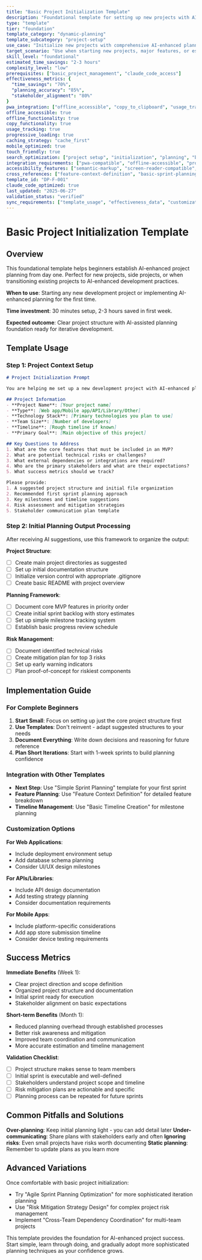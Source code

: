 ```yaml
---
title: "Basic Project Initialization Template"
description: "Foundational template for setting up new projects with AI-enhanced planning from the start"
type: "template"
tier: "foundation"
template_category: "dynamic-planning"
template_subcategory: "project-setup"
use_case: "Initialize new projects with comprehensive AI-enhanced planning framework"
target_scenario: "Use when starting new projects, major features, or establishing development workflows"
skill_level: "foundational"
estimated_time_savings: "2-3 hours"
complexity_level: "low"
prerequisites: ["basic_project_management", "claude_code_access"]
effectiveness_metrics: {
  "time_savings": "70%",
  "planning_accuracy": "85%",
  "stakeholder_alignment": "80%"
}
pwa_integration: ["offline_accessible", "copy_to_clipboard", "usage_tracking", "template_sync"]
offline_accessible: true
offline_functionality: true
copy_functionality: true
usage_tracking: true
progressive_loading: true
caching_strategy: "cache_first"
mobile_optimized: true
touch_friendly: true
search_optimization: ["project setup", "initialization", "planning", "beginner"]
integration_requirements: ["pwa-compatible", "offline-accessible", "progressive-loading", "template-testing"]
accessibility_features: ["semantic-markup", "screen-reader-compatible", "keyboard-navigation"]
cross_references: ["feature-context-definition", "basic-sprint-planning", "simple-timeline-creation"]
template_id: "DP-F-001"
claude_code_optimized: true
last_updated: "2025-06-27"
validation_status: "verified"
sync_requirements: ["template_usage", "effectiveness_data", "customizations"]
---
```


# Basic Project Initialization Template

## Overview

This foundational template helps beginners establish AI-enhanced project planning from day one. Perfect for new projects, side projects, or when transitioning existing projects to AI-enhanced development practices.

**When to use**: Starting any new development project or implementing AI-enhanced planning for the first time.

**Time investment**: 30 minutes setup, 2-3 hours saved in first week.

**Expected outcome**: Clear project structure with AI-assisted planning foundation ready for iterative development.

## Template Usage

### Step 1: Project Context Setup

```markdown
# Project Initialization Prompt

You are helping me set up a new development project with AI-enhanced planning. Please help me create a comprehensive project foundation.

## Project Information
- **Project Name**: [Your project name]
- **Type**: [Web app/Mobile app/API/Library/Other]
- **Technology Stack**: [Primary technologies you plan to use]
- **Team Size**: [Number of developers]
- **Timeline**: [Rough timeline if known]
- **Primary Goal**: [Main objective of this project]

## Key Questions to Address
1. What are the core features that must be included in an MVP?
2. What are potential technical risks or challenges?
3. What external dependencies or integrations are required?
4. Who are the primary stakeholders and what are their expectations?
5. What success metrics should we track?

Please provide:
1. A suggested project structure and initial file organization
2. Recommended first sprint planning approach
3. Key milestones and timeline suggestions
4. Risk assessment and mitigation strategies
5. Stakeholder communication plan template
```

### Step 2: Initial Planning Output Processing

After receiving AI suggestions, use this framework to organize the output:

**Project Structure**:
- [ ] Create main project directories as suggested
- [ ] Set up initial documentation structure
- [ ] Initialize version control with appropriate .gitignore
- [ ] Create basic README with project overview

**Planning Framework**:
- [ ] Document core MVP features in priority order
- [ ] Create initial sprint backlog with story estimates
- [ ] Set up simple milestone tracking system
- [ ] Establish basic progress review schedule

**Risk Management**:
- [ ] Document identified technical risks
- [ ] Create mitigation plan for top 3 risks
- [ ] Set up early warning indicators
- [ ] Plan proof-of-concept for riskiest components

## Implementation Guide

### For Complete Beginners

1. **Start Small**: Focus on setting up just the core project structure first
2. **Use Templates**: Don't reinvent - adapt suggested structures to your needs
3. **Document Everything**: Write down decisions and reasoning for future reference
4. **Plan Short Iterations**: Start with 1-week sprints to build planning confidence

### Integration with Other Templates

- **Next Step**: Use "Simple Sprint Planning" template for your first sprint
- **Feature Planning**: Use "Feature Context Definition" for detailed feature breakdown
- **Timeline Management**: Use "Basic Timeline Creation" for milestone planning

### Customization Options

**For Web Applications**:
- Include deployment environment setup
- Add database schema planning
- Consider UI/UX design milestones

**For APIs/Libraries**:
- Include API design documentation
- Add testing strategy planning
- Consider documentation requirements

**For Mobile Apps**:
- Include platform-specific considerations
- Add app store submission timeline
- Consider device testing requirements

## Success Metrics

**Immediate Benefits** (Week 1):
- Clear project direction and scope definition
- Organized project structure and documentation
- Initial sprint ready for execution
- Stakeholder alignment on basic expectations

**Short-term Benefits** (Month 1):
- Reduced planning overhead through established processes
- Better risk awareness and mitigation
- Improved team coordination and communication
- More accurate estimation and timeline management

**Validation Checklist**:
- [ ] Project structure makes sense to team members
- [ ] Initial sprint is executable and well-defined
- [ ] Stakeholders understand project scope and timeline
- [ ] Risk mitigation plans are actionable and specific
- [ ] Planning process can be repeated for future sprints

## Common Pitfalls and Solutions

**Over-planning**: Keep initial planning light - you can add detail later
**Under-communicating**: Share plans with stakeholders early and often
**Ignoring risks**: Even small projects have risks worth documenting
**Static planning**: Remember to update plans as you learn more

## Advanced Variations

Once comfortable with basic project initialization:
- Try "Agile Sprint Planning Optimization" for more sophisticated iteration planning
- Use "Risk Mitigation Strategy Design" for complex project risk management
- Implement "Cross-Team Dependency Coordination" for multi-team projects

This template provides the foundation for AI-enhanced project success. Start simple, learn through doing, and gradually adopt more sophisticated planning techniques as your confidence grows.